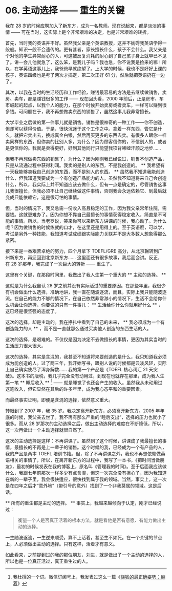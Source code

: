 # 06. 主动选择 —— 重生的关键

我在 28 岁的时候应聘加入了新东方，成为一名教师。现在说起来，都是淡淡的事情 —— 可在当时，这实际上是个非常艰难的决定，也是非常艰难的转折。

首先，当时我的英语并不好。虽然我父亲是个英语教授，这并不妨碍我英语学得一般般。知识一般不会遗传的。更有甚者，家长擅长什么，孩子不会什么。我父亲是个对他的学生异常耐心的人，可这被反复消耗的耐心到了自己孩子身上就早已不见了。讲一会儿他就急了，这么笨，是我儿子吗？我也急，你不说我是捡来的嘛！所以，在学英语这事儿上，我爸爸早就绝望了。上大学的时候，我也不是好好上课的孩子，英语四级也是考了两次才搞定，第二次正好 61 分，然后就把英语扔在一边了。

其次，以我在当时的生活经历和工作经验，赚钱最容易的方法是去继续做销售，卖房、卖车，都是赚钱很多的工作 —— 现在回头看，2000 年前后，正是房市、车市崛起的起点，以我个人的能力，在那个时候开始卖房或者卖车，一样可以赚到很多钱。可问题在于，我不再想做卖东西的销售了，虽然这事儿我非常擅长。

大学毕业之后做的第一件事儿就是销售。销售是很神奇的一种工作——你不创造，但却可以获得价值。于是，很快沉迷于这个工作之中。拿着一样东西，管它是什么，就把它卖出去，换成真金白银，然后再买更多的东西去卖。有很多人跟你一样卖同样的东西，但你卖的比别人多，为什么？因为顾客信你的，不信别人的，或者是更信你的。我就是卖得更好，好到其他同行只能望我项背唏嘘汗颜之地步……

但我不再想做卖东西的销售了，为什么？因为刚刚我已经说过，销售不创造产品，只是从流通过程中获得利润。我卖的是别人的东西，不是我创造的。 ** 我希望有一天我能够卖我自己创造的东西，而不是别人的东西。 ** 虽然我不知道我能创造什么，但我知道我要成为一个有创造产品能力的人。虽然我不知道将来自己会创造什么，所以，我实际上并不知道应该去做什么，但有一点是确定的，尽管销售这事儿我很擅长，但我必须不让自己继续做这件事情，否则我会永远依赖它、到最后就变成只能依赖它，这是很可怕的事情。

但，当时的情况下，我又急需一份收入高且稳定的工作，因为我父亲常年住院，需要钱。这就更难办了。因为你想不靠自己最擅长的事情获得稳定收入，简直是不可能的事情。所以，当老罗说，笑来你可以来新东方讲课的时候，我心动了。为什么呢？因为做销售的时候练就的口才，在这里还是用得上的。至于英语麽，可以学，考试是另外一种技能，我知道考试成绩跟实际能力关联并不是大多数人想象得那么紧密。

接下来是一番艰苦卓绝的努力，四个月拿下 TOEFL/GRE 高分，从北京辗转到广州新东方，再迂回到北京新东方…… 这里面还有很多故事，我后面会讲。反正，在 28 岁那年，我完成了一次巨大的转折 —— 重生了。

这里有个关键，在那段时间里，我做出了我人生第一个重大的 ** 主动的选择。 ** 

这就是为什么我自认 28 岁之前并没有实际活过的重要原因。在那些年里，我很少有机会做出什么选择，准确地讲，我一直在随波逐流，而且，实际上我只能随波逐流。在自己的能力不够的情况下，在自己依然非常渺小的情况下，生活不会给你什么机会让你选择，你要做的只有一件事儿： ** 生活给你什么你就用好什么 ** ，这已经是很坚强的态度了。

这次的选择，却是主动的。我在挣扎中看到了自己的未来， ** 我必须成为一个有创造能力的人 ** ，而不是一直就那么通过买卖他人创造的东西生活的人。

这次的选择，是艰难的。不仅仅是因为决定不去做擅长的事情，更因为其实当时的生活压力很大很大。

这次的选择，其实是含混的，我甚至不知道将来要创造的是什么，我只知道我必须成为能创造的人。过了两三年，我开始写书，跟别人说的时候都是云淡风轻，实际上自己确实使尽了浑身解数…… 我的第一个产品是《TOEFL 核心词汇 21 天突破》。这本书的版税，我几乎完全没有动用过，到现在也就存在那里，成为我人生第一笔 ** 睡后收入 ** [^1] —— 就是睡觉了也还会产生的收入。虽然我从未动用过这笔收入，但它显然在其后的许多年里，成为我心态平和的重要因素。

而最终事实证明，即便是含混的选择，依然意义重大。

转眼到了 2007 年，我 35 岁。我决定离开新东方，必须离开新东方。2005 年年底的时候，我父亲去世了。我不再有那么严重的“睡后支出”，选择的压力也就小了很多。而从 28 岁那次的主动选择之后，做出主动选择的难度在不断降低，所以，这一次再做出一个主动选择就很自然了。

这次的主动选择是这样：不再讲课了。虽然到了这个时候，讲课成了我最擅长的事情，最擅长的不再是上一辈子的销售。这个时候的我，已经成为一个有产品的人，我的产品是两本 TOEFL 培训书籍。但，除了不再讲课之外，我也不再想依赖做英语相关的事情了，所以，在离开新东方的过程中，我写了一本书，《把时间当做朋友》，最初的时候发表在我的博客上，原名叫《管理我的时间》。至于后面我应该做什么，我跟七年前那次一样多少有点含混，但这一次完全没有担心了，因为我知道在新的一辈子里，我会很快适应，很快找到属于我的领域。当然，事实上，这一次是在四年之后才“意外地”（带引号的意外）找到了一个非我莫属的领域。这是后话。

 ** 所有的重生都是主动的选择。 ** 事实上，我越来越倾向于认定，刚才已经说过：

> 衡量一个人是否真正活着的根本方法，就是看他是否有意愿、有能力做出主动的选择。

一生随波逐流，一生逆来顺受，算不上活着，甚至生不如死。在一个关键的节点上，人必须做出主动的选择。只有这样，活着才有意义。

如此看来，之前提到过的我的那位朋友，刘进，就是做出了一个主动的选择的人，所以也是一位真正活过，真正重生过的人。

[^1]: 我杜撰的一个词。微信订阅号上，我发表过这么一篇《[赚钱的最正确姿势：躺着](http://mp.weixin.qq.com/s?__biz=MzAxNzI4MTMwMw==&mid=210912190&idx=1&sn=f5bee2b2750929ee0074efb8dfbe4cd1&scene=21#wechat_redirect)》